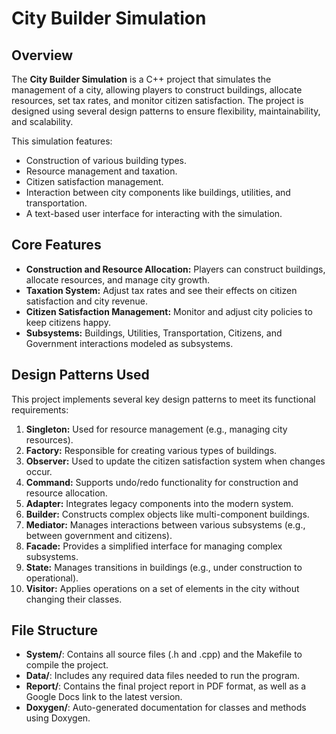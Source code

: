 # City Builder Simulation

## Overview
The **City Builder Simulation** is a C++ project that simulates the management of a city, allowing players to construct buildings, allocate resources, set tax rates, and monitor citizen satisfaction. The project is designed using several design patterns to ensure flexibility, maintainability, and scalability.

This simulation features:
- Construction of various building types.
- Resource management and taxation.
- Citizen satisfaction management.
- Interaction between city components like buildings, utilities, and transportation.
- A text-based user interface for interacting with the simulation.

## Core Features
- **Construction and Resource Allocation:** Players can construct buildings, allocate resources, and manage city growth.
- **Taxation System:** Adjust tax rates and see their effects on citizen satisfaction and city revenue.
- **Citizen Satisfaction Management:** Monitor and adjust city policies to keep citizens happy.
- **Subsystems:** Buildings, Utilities, Transportation, Citizens, and Government interactions modeled as subsystems.

## Design Patterns Used
This project implements several key design patterns to meet its functional requirements:
1. **Singleton:** Used for resource management (e.g., managing city resources).
2. **Factory:** Responsible for creating various types of buildings.
3. **Observer:** Used to update the citizen satisfaction system when changes occur.
4. **Command:** Supports undo/redo functionality for construction and resource allocation.
5. **Adapter:** Integrates legacy components into the modern system.
6. **Builder:** Constructs complex objects like multi-component buildings.
7. **Mediator:** Manages interactions between various subsystems (e.g., between government and citizens).
8. **Facade:** Provides a simplified interface for managing complex subsystems.
9. **State:** Manages transitions in buildings (e.g., under construction to operational).
10. **Visitor:** Applies operations on a set of elements in the city without changing their classes.

## File Structure
- **System/**: Contains all source files (.h and .cpp) and the Makefile to compile the project.
- **Data/**: Includes any required data files needed to run the program.
- **Report/**: Contains the final project report in PDF format, as well as a Google Docs link to the latest version.
- **Doxygen/**: Auto-generated documentation for classes and methods using Doxygen.
